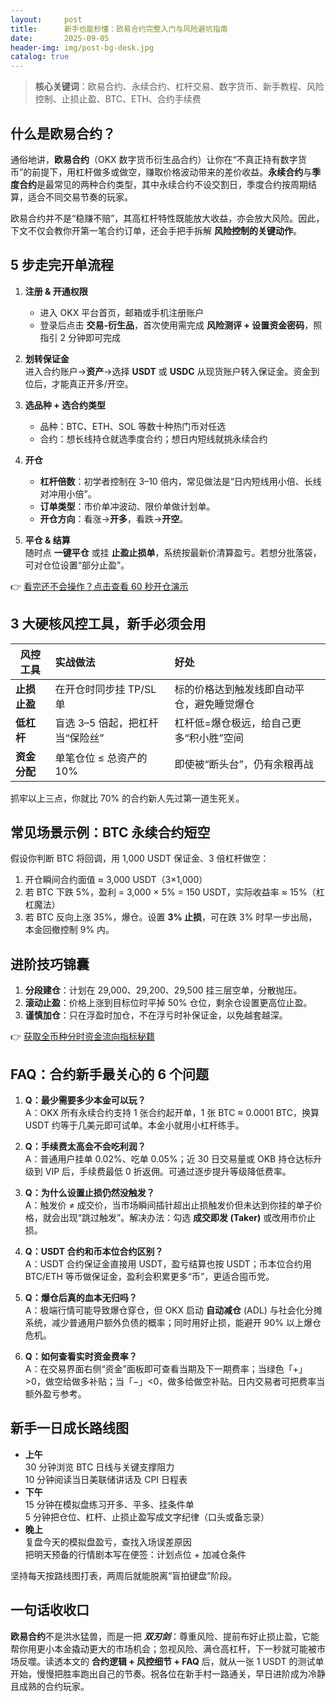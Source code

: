 ```yaml
---
layout:     post
title:      新手也能秒懂：欧易合约完整入门与风险避坑指南
date:       2025-09-05
header-img: img/post-bg-desk.jpg
catalog: true
---
```


> **核心关键词**：欧易合约、永续合约、杠杆交易、数字货币、新手教程、风险控制、止损止盈、BTC、ETH、合约手续费

## 什么是欧易合约？  
通俗地讲，**欧易合约**（OKX 数字货币衍生品合约）让你在“不真正持有数字货币”的前提下，用杠杆做多或做空，赚取价格波动带来的差价收益。**永续合约**与**季度合约**是最常见的两种合约类型，其中永续合约不设交割日，季度合约按周期结算，适合不同交易节奏的玩家。

欧易合约并不是“稳赚不赔”，其高杠杆特性既能放大收益，亦会放大风险。因此，下文不仅会教你开第一笔合约订单，还会手把手拆解 **风险控制的关键动作**。

## 5 步走完开单流程  
1. **注册 & 开通权限**  
   - 进入 OKX 平台首页，邮箱或手机注册账户  
   - 登录后点击 **交易-衍生品**，首次使用需完成 **风险测评 + 设置资金密码**，照指引 2 分钟即可完成  

2. **划转保证金**  
   进入合约账户→**资产**→选择 **USDT** 或 **USDC** 从现货账户转入保证金。资金到位后，才能真正开多/开空。  

3. **选品种 + 选合约类型**  
   - 品种：BTC、ETH、SOL 等数十种热门币对任选  
   - 合约：想长线持仓就选季度合约；想日内短线就挑永续合约  

4. **开仓**  
   - **杠杆倍数**：初学者控制在 3–10 倍内，常见做法是“日内短线用小倍、长线对冲用小倍”。  
   - **订单类型**：市价单冲波动、限价单做计划单。  
   - **开仓方向**：看涨→**开多**，看跌→**开空**。  

5. **平仓 & 结算**  
   随时点 **一键平仓** 或挂 **止盈止损单**，系统按最新价清算盈亏。若想分批落袋，可对仓位设置“部分止盈”。

👉 [看完还不会操作？点击查看 60 秒开仓演示](https://okxdog.com/)

## 3 大硬核风控工具，新手必须会用
| 风控工具 | 实战做法 | 好处 |
|---|:---|:---|
| **止损止盈** | 在开仓时同步挂 TP/SL 单 | 标的价格达到触发线即自动平仓，避免睡觉爆仓 |
| **低杠杆** | 盲选 3–5 倍起，把杠杆当“保险丝” | 杠杆低=爆仓极远，给自己更多“积小胜”空间 |
| **资金分配** | 单笔仓位 ≤ 总资产的 10% | 即使被“断头台”，仍有余粮再战 |

抓牢以上三点，你就比 70% 的合约新人先过第一道生死关。

## 常见场景示例：BTC 永续合约短空
假设你判断 BTC 将回调，用 1,000 USDT 保证金、3 倍杠杆做空：
1. 开仓瞬间合约面值 ≈ 3,000 USDT（3×1,000）  
2. 若 BTC 下跌 5%，盈利 = 3,000 × 5% = 150 USDT，实际收益率 ≈ 15%（杠杠魔法）  
3. 若 BTC 反向上涨 35%，爆仓。设置 **3% 止损**，可在跌 3% 时早一步出局，本金回撤控制 9% 内。

## 进阶技巧锦囊
1. **分段建仓**：计划在 29,000、29,200、29,500 挂三层空单，分散抛压。  
2. **滚动止盈**：价格上涨到目标位时平掉 50% 仓位，剩余仓设置更高位止盈。  
3. **谨慎加仓**：只在浮盈时加仓，不在浮亏时补保证金，以免越套越深。  

👉 [获取全币种分时资金流向指标秘籍](https://okxdog.com/)

## FAQ：合约新手最关心的 6 个问题
1. **Q：最少需要多少本金可以玩？**  
   A：OKX 所有永续合约支持 1 张合约起开单，1 张 BTC ≈ 0.0001 BTC，换算 USDT 约等于几美元即可试单。本金小就用小杠杆练手。

2. **Q：手续费太高会不会吃利润？**  
   A：普通用户挂单 0.02%、吃单 0.05%；近 30 日交易量或 OKB 持仓达标升级到 VIP 后，手续费最低 0 折返佣。可通过逐步提升等级降低费率。

3. **Q：为什么设置止损仍然没触发？**  
   A：触发价 ≠ 成交价，当市场瞬间插针超出止损触发价但未达到你挂的单子价格，就会出现“跳过触发”。解决办法：勾选 **成交即发 (Taker)** 或改用市价止损。

4. **Q：USDT 合约和币本位合约区别？**  
   A：USDT 合约保证金直接用 USDT，盈亏结算也按 USDT；币本位合约用 BTC/ETH 等币做保证金，盈利会积累更多“币”，更适合囤币党。

5. **Q：爆仓后真的血本无归吗？**  
   A：极端行情可能导致爆仓穿仓，但 OKX 启动 **自动减仓** (ADL) 与社会化分摊系统，减少普通用户额外负债的概率；同时用好止损，能避开 90% 以上爆仓危机。

6. **Q：如何查看实时资金费率？**  
   A：在交易界面右侧“资金”面板即可查看当期及下一期费率；当绿色「+」>0，做空给做多补贴；当「−」<0，做多给做空补贴。日内交易者可把费率当额外盈亏参考。

## 新手一日成长路线图
- **上午**  
  30 分钟浏览 BTC 日线与关键支撑阻力  
  10 分钟阅读当日美联储讲话及 CPI 日程表  
- **下午**  
  15 分钟在模拟盘练习开多、平多、挂条件单  
  5 分钟把仓位、杠杆、止损止盈写成文字纪律（口头或备忘录）  
- **晚上**  
  复盘今天的模拟盘盈亏，查找入场误差原因  
  把明天预备的行情剧本写在便签：计划点位 + 加减仓条件  

坚持每天按路线图打表，两周后就能脱离“盲拍键盘”阶段。

## 一句话收收口
**欧易合约**不是洪水猛兽，而是一把 ***双刃剑***：尊重风险、提前布好止损止盈，它能帮你用更小本金撬动更大的市场机会；忽视风险、满仓高杠杆，下一秒就可能被市场反噬。读透本文的 **合约逻辑 + 风控细节 + FAQ** 后，就从一张 1 USDT 的测试单开始，慢慢把胜率跑出自己的节奏。祝各位在新手村一路通关，早日进阶成为冷静且成熟的合约玩家。